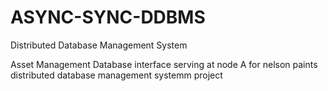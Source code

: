 # ASYNC-SYNC-DDBMS
Distributed Database Management System 

Asset Management Database interface serving at node A for nelson paints distributed database management systemm project
